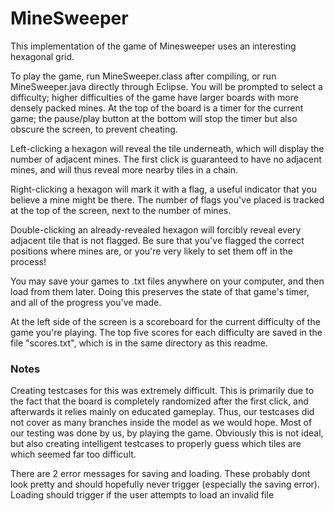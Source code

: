 # MineSweeper

This implementation of the game of Minesweeper uses an interesting hexagonal grid.

To play the game, run MineSweeper.class after compiling, or run MineSweeper.java directly through Eclipse.
You will be prompted to select a difficulty; higher difficulties of the game have larger boards with more densely packed mines.
At the top of the board is a timer for the current game; the pause/play button at the bottom will stop the timer but also obscure the screen, to prevent cheating.

Left-clicking a hexagon will reveal the tile underneath, which will display the number of adjacent mines.
The first click is guaranteed to have no adjacent mines, and will thus reveal more nearby tiles in a chain.

Right-clicking a hexagon will mark it with a flag, a useful indicator that you believe a mine might be there.
The number of flags you've placed is tracked at the top of the screen, next to the number of mines.

Double-clicking an already-revealed hexagon will forcibly reveal every adjacent tile that is not flagged.
Be sure that you've flagged the correct positions where mines are, or you're very likely to set them off in the process!

You may save your games to .txt files anywhere on your computer, and then load from them later.
Doing this preserves the state of that game's timer, and all of the progress you've made.

At the left side of the screen is a scoreboard for the current difficulty of the game you're playing.
The top five scores for each difficulty are saved in the file "scores.txt", which is in the same directory as this readme.

### Notes

Creating testcases for this was extremely difficult. 
This is primarily due to the fact that the board is completely randomized after the first click, and afterwards it relies mainly on educated gameplay. 
Thus, our testcases did not cover as many branches inside the model as we would hope. 
Most of our testing was done by us, by playing the game. 
Obviously this is not ideal, but also creating intelligent testcases to properly guess which tiles are which seemed far too difficult. 

There are 2 error messages for saving and loading. These probably dont look pretty and should hopefully never trigger (especially the saving error). 
Loading should trigger if the user attempts to load an invalid file